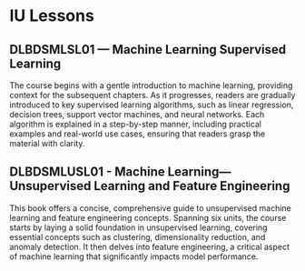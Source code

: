 # IU Lessons
## DLBDSMLSL01 — Machine Learning Supervised Learning
The course begins with a gentle introduction to machine learning, providing context for the subsequent chapters. As it progresses, readers are gradually introduced to key supervised learning algorithms, such as linear regression, decision trees, support vector machines, and neural networks. Each algorithm is explained in a step-by-step manner, including practical examples and real-world use cases, ensuring that readers grasp the material with clarity.

## DLBDSMLUSL01 - Machine Learning—Unsupervised Learning and Feature Engineering
This book offers a concise, comprehensive guide to unsupervised machine learning and feature engineering concepts. Spanning six units, the course starts by laying a solid foundation in unsupervised learning, covering essential concepts such as clustering, dimensionality reduction, and anomaly detection. It then delves into feature engineering, a critical aspect of machine learning that significantly impacts model performance.
